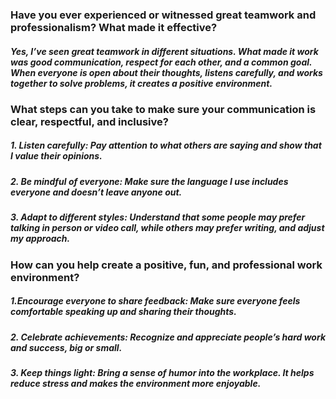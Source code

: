 ### Have you ever experienced or witnessed great teamwork and professionalism? What made it effective?
##### Yes, I’ve seen great teamwork in different situations. What made it work was good communication, respect for each other, and a common goal. When everyone is open about their thoughts, listens carefully, and works together to solve problems, it creates a positive environment. 
### What steps can you take to make sure your communication is clear, respectful, and inclusive?
##### 1. Listen carefully: Pay attention to what others are saying and show that I value their opinions.
##### 2. Be mindful of everyone: Make sure the language I use includes everyone and doesn’t leave anyone out.
##### 3. Adapt to different styles: Understand that some people may prefer talking in person or video call, while others may prefer writing, and adjust my approach.
### How can you help create a positive, fun, and professional work environment?
##### 1.Encourage everyone to share feedback: Make sure everyone feels comfortable speaking up and sharing their thoughts.
##### 2. Celebrate achievements: Recognize and appreciate people’s hard work and success, big or small.
##### 3. Keep things light: Bring a sense of humor into the workplace. It helps reduce stress and makes the environment more enjoyable.
